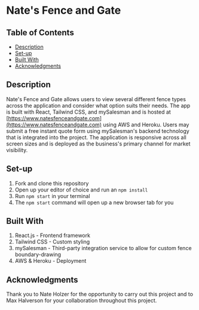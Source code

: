 # Nate's Fence and Gate

## Table of Contents
- [Description](#Description)
- [Set-up](#Set-up)
- [Built With](#Built-With)
- [Acknowledgments](#Acknowledgments)

## Description
Nate's Fence and Gate allows users to view several different fence types across the application and consider what option suits their needs. The app is built with React, Tailwind CSS, and mySalesman and is hosted at [https://www.natesfenceandgate.com](https://www.natesfenceandgate.com) using AWS and Heroku. Users may submit a free instant quote form using mySalesman's backend technology that is integrated into the project. The application is responsive across all screen sizes and is deployed as the business's primary channel for market visibility.

## Set-up
1. Fork and clone this repository
2. Open up your editor of choice and run an ```npm install```
3. Run ```npm start``` in your terminal
4. The ```npm start``` command will open up a new browser tab for you

## Built With
1. React.js - Frontend framework
2. Tailwind CSS - Custom styling
3. mySalesman - Third-party integration service to allow for custom fence boundary-drawing
4. AWS & Heroku - Deployment

## Acknowledgments
Thank you to Nate Holzer for the opportunity to carry out this project and to Max Halverson for your collaboration throughout this project.
